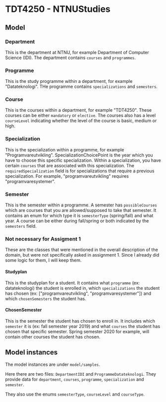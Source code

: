 # TDT4250 - NTNUStudies

## Model

### Department

This is the department at NTNU, for example Department of Computer Science (IDI). The department contains `courses` and `programmes`.

### Programme

This is the study programme within a department, for example "Datateknologi". THe programme contains `specializations` and `semesters`.

### Course

This is the courses within a department, for example "TDT4250". These courses can be either `mandatory` or `elective`. The courses also has a level `courseLevel` indicating whether the level of the course is basic, medium or high.

### Specialization

This is the specialization within a programme, for example "Programvareutvikling". SpecializationChoicePoint is the year which you have to choose this specific specialization. Within a specialization, you have certain `courses` that are associated with this specialization. The `requiredSpecialization` field is for specializations that require a previous specialization. For example, "programvareutvikling" requires "programvaresystemer".

### Semester

This is the semester within a programme. A semester has `possibleCourses` which are courses that you are allowed/supposed to take that semester. It contains an enum for which type it is `semesterType` (spring/fall) and what year. A course can be either during fall/spring or both indicated by the `semesters` field.

### Not necessary for Assigment 1

These are the classes that were mentioned in the overall description of the domain, but were not specifically asked in assignment 1. Since I already did some logic for them, I will keep them.

#### Studyplan

This is the studyplan for a student. It contains what `programme` (ex: datateknologi) the student is enrolled in, which `specializations` the student has chosen (ex: ["programvareutvikling", "programvaresystemer"]) and which `chosenSemesters` the student has.

#### ChosenSemester

This is the semester the student has chosen to enroll in. It includes which `semester` it is (ex: fall semester year 2019) and what `courses` the student has chosen that specific semester. Spring semester 2020 for example, will contain other courses the student has chosen.

## Model instances

The model instances are under `model/samples`.

Here there are two files: `DepartmentIDI` and `ProgrammeDatateknologi`. They provide data for `department`, `courses`, `programme`, `specialization` and `semester`.

They also use the enums `semesterType`, `courseLevel` and `courseType`.
